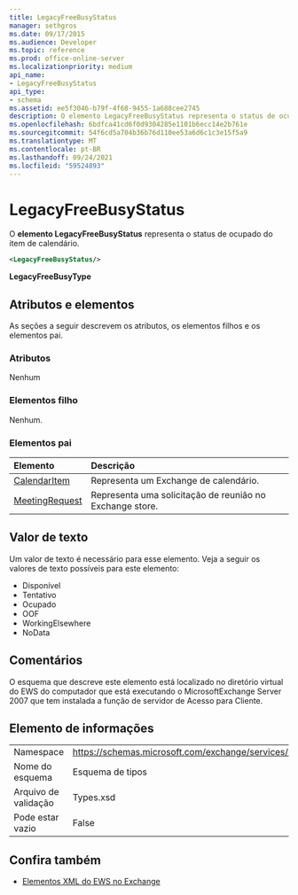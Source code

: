 ```yaml
---
title: LegacyFreeBusyStatus
manager: sethgros
ms.date: 09/17/2015
ms.audience: Developer
ms.topic: reference
ms.prod: office-online-server
ms.localizationpriority: medium
api_name:
- LegacyFreeBusyStatus
api_type:
- schema
ms.assetid: ee5f3046-b79f-4f68-9455-1a688cee2745
description: O elemento LegacyFreeBusyStatus representa o status de ocupado do item de calendário.
ms.openlocfilehash: 6bdfca41cd6f0d9304285e1101b6ecc14e2b761e
ms.sourcegitcommit: 54f6cd5a704b36b76d110ee53a6d6c1c3e15f5a9
ms.translationtype: MT
ms.contentlocale: pt-BR
ms.lasthandoff: 09/24/2021
ms.locfileid: "59524893"
---
```

# <a name="legacyfreebusystatus"></a>LegacyFreeBusyStatus

O **elemento LegacyFreeBusyStatus** representa o status de ocupado do item de calendário. 
  
```xml
<LegacyFreeBusyStatus/>
```

**LegacyFreeBusyType**

## <a name="attributes-and-elements"></a>Atributos e elementos

As seções a seguir descrevem os atributos, os elementos filhos e os elementos pai.
  
### <a name="attributes"></a>Atributos

Nenhum
  
### <a name="child-elements"></a>Elementos filho

Nenhum.
  
### <a name="parent-elements"></a>Elementos pai

|**Elemento**|**Descrição**|
|:-----|:-----|
|[CalendarItem](calendaritem.md) <br/> |Representa um Exchange de calendário.  <br/> |
|[MeetingRequest](meetingrequest.md) <br/> |Representa uma solicitação de reunião no Exchange store.  <br/> |
   
## <a name="text-value"></a>Valor de texto

Um valor de texto é necessário para esse elemento. Veja a seguir os valores de texto possíveis para este elemento:
  
- Disponível 
- Tentativo
- Ocupado
- OOF
- WorkingElsewhere
- NoData
    
## <a name="remarks"></a>Comentários

O esquema que descreve este elemento está localizado no diretório virtual do EWS do computador que está executando o MicrosoftExchange Server 2007 que tem instalada a função de servidor de Acesso para Cliente.
  
## <a name="element-information"></a>Elemento de informações

|||
|:-----|:-----|
|Namespace  <br/> |https://schemas.microsoft.com/exchange/services/2006/types  <br/> |
|Nome do esquema  <br/> |Esquema de tipos  <br/> |
|Arquivo de validação  <br/> |Types.xsd  <br/> |
|Pode estar vazio  <br/> |False  <br/> |
   
## <a name="see-also"></a>Confira também

- [Elementos XML do EWS no Exchange](ews-xml-elements-in-exchange.md)

